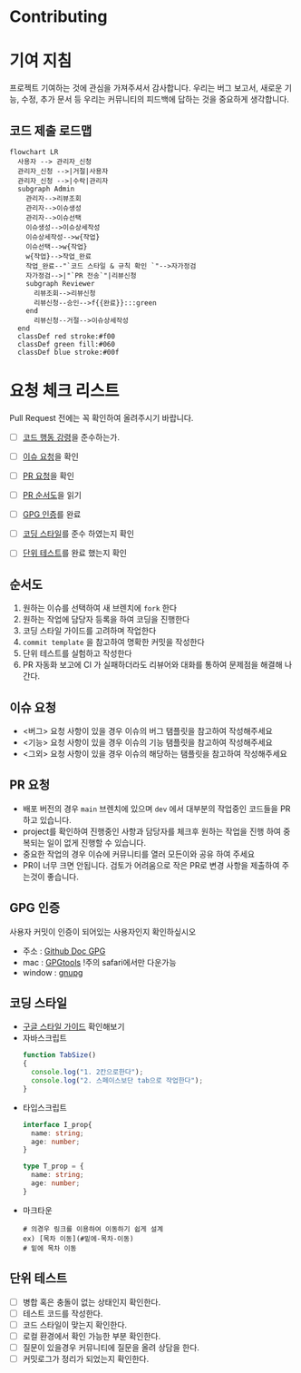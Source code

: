 # Contributing

# 기여 지침
프로젝트 기여하는 것에 관심을 가져주셔서 감사합니다.
우리는 버그 보고서, 새로운 기능, 수정, 추가 문서 등 우리는 커뮤니티의 피드백에 답하는 것을 중요하게 생각합니다.

## 코드 제출 로드맵
```mermaid
flowchart LR
  사용자 --> 관리자_신청
  관리자_신청 -->|거절|사용자
  관리자_신청 -->|수락|관리자
  subgraph Admin
    관리자-->리뷰조회
    관리자-->이슈생성
    관리자-->이슈선택
    이슈생성-->이슈상세작성
    이슈상세작성-->w{작업}
    이슈선택-->w{작업}
    w{작업}-->작업_완료
    작업_완료--"`코드 스타일 & 규칙 확인 `"-->자가정검
    자가정검-->|"`PR 전송`"|리뷰신청
    subgraph Reviewer
      리뷰조회-->리뷰신청
      리뷰신청--승인-->f{{완료}}:::green
    end
      리뷰신청--거절-->이슈상세작성
  end
  classDef red stroke:#f00 
  classDef green fill:#060
  classDef blue stroke:#00f
```

# 요청 체크 리스트

Pull Request 전에는 꼭 확인하여 올려주시기 바랍니다.

- [ ] [코드 행동 강령](/CODE_OF_CONDUCT.md)을 준수하는가.
- [ ] [이슈 요청](이슈-요청)을 확인
- [ ] [PR 요청](PR-요청)을 확인
- [ ] [PR 순서도](PR-순서도)을 읽기
- [ ] [GPG 인증](#GPG-인증)를 완료
- [ ] [코딩 스타일](#코딩-스타일)를 준수 하였는지 확인
- [ ] [단위 테스트](#단위-테스트)를 완료 했는지 확인


## 순서도

  1. 원하는 이슈를 선택하여 새 브렌치에 ```fork``` 한다
  2. 원하는 작업에 담당자 등록을 하여 코딩을 진행한다
  3. 코딩 스타일 가이드를 고려하며 작업한다
  4. ```commit template``` 을 참고하여 명확한 커밋을 작성한다
  5. 단위 테스트를 실험하고 작성한다
  6. PR 자동화 보고에 CI 가 실패하더라도 리뷰어와 대화를 통하여 문제점을 해결해 나간다.

## 이슈 요청

- <버그> 요청 사항이 있을 경우 이슈의 버그 탬플릿을 참고하여 작성해주세요
- <기능> 요청 사항이 있을 경우 이슈의 기능 탬플릿을 참고하여 작성해주세요
- <그외> 요청 사항이 있을 경우 이슈의 해당하는 탬플릿을 참고하여 작성해주세요
 
## PR 요청

- 배포 버전의 경우 ```main``` 브렌치에 있으며 ```dev``` 에서 대부분의 작업중인 코드들을 PR 하고 있습니다.
- project를 확인하여 진행중인 사항과 담당자를 체크후 원하는 작업을 진행 하여 중복되는 일이 없게 진행할 수 있습니다.
- 중요한 작업의 경우 이슈에 커뮤니티를 열러 모든이와 공유 하여 주세요
- PR이 너무 크면 안됩니다. 검토가 어려움으로 작은 PR로 변경 사항을 제출하여 주는것이 좋습니다.

## GPG 인증

사용자 커밋이 인증이 되어있는 사용자인지 확인하싶시오
- 주소 : [Github Doc GPG](https://docs.github.com/en/authentication/managing-commit-signature-verification/signing-commits)
- mac : [GPGtools](https://gpgtools.org/) !주의 safari에서만 다운가능
- window : [gnupg](https://www.gnupg.org/)

## 코딩 스타일

- [구글 스타일 가이드](https://google.github.io/styleguide/jsguide.html) 확인해보기
- 자바스크립트
  ```js
  function TabSize()
  {
    console.log("1. 2칸으로한다");
    console.log("2. 스페이스보단 tab으로 작업한다");
  }
  ```
- 타입스크립트
  ```ts
  interface I_prop{
    name: string;
    age: number;
  }

  type T_prop = {
    name: string;
    age: number;
  } 
  ```
- 마크타운
  ```
  # 의경우 링크를 이용하여 이동하기 쉽게 설계
  ex) [목차 이동](#밑에-목차-이동)
  # 밑에 목차 이동
  ```
 
## 단위 테스트

- [ ] 병합 혹은 충돌이 없는 상태인지 확인한다.
- [ ] 테스트 코드를 작성한다.
- [ ] 코드 스타일이 맞는지 확인한다.
- [ ] 로컬 환경에서 확인 가능한 부분 확인한다.
- [ ] 질문이 있을경우 커뮤니티에 질문을 올려 상담을 한다.
- [ ] 커밋로그가 정리가 되었는지 확인한다.